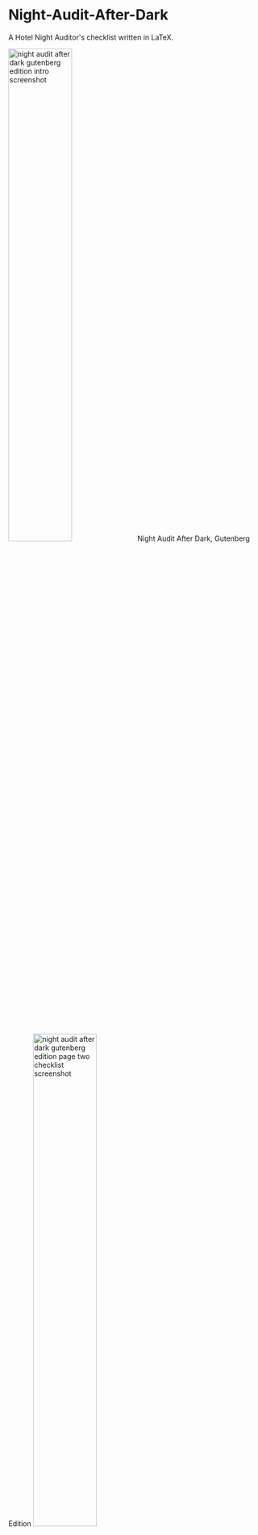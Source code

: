 # Night-Audit-After-Dark
A Hotel Night Auditor's checklist written in LaTeX. 


<!-- ![img](/image/night-audit-after-dark-cover-page-screenshot) -->
<image src="https://user-images.githubusercontent.com/31553297/170724328-c15fde9c-bb1c-4e40-872f-b3eabae608bc.png" alt="night audit after dark gutenberg edition intro screenshot" width="50%" height="50%" />
Night Audit After Dark, Gutenberg Edition

<image src="https://user-images.githubusercontent.com/31553297/170723747-e6e5093c-fc85-44dc-a64f-5666a042f439.png" alt="night audit after dark gutenberg edition page two checklist screenshot" width="50%" height="50%" />

<image src="https://user-images.githubusercontent.com/31553297/170725603-35b7ae5a-240c-4943-ad66-797a41e6373b.png" alt="what does it all mean" width="50%" height="50% />
